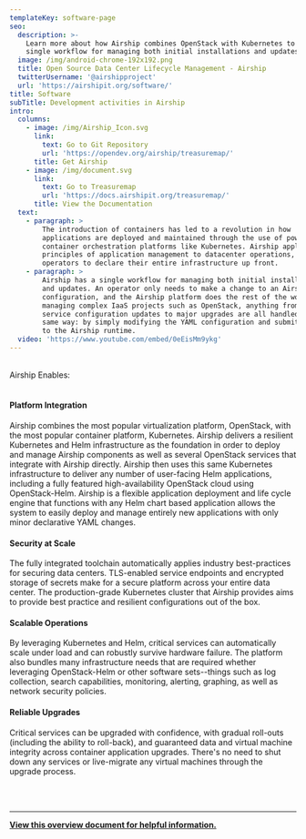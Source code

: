 ```yaml
---
templateKey: software-page
seo:
  description: >-
    Learn more about how Airship combines OpenStack with Kubernetes to provide a
    single workflow for managing both initial installations and updates.
  image: /img/android-chrome-192x192.png
  title: Open Source Data Center Lifecycle Management - Airship
  twitterUsername: '@airshipproject'
  url: 'https://airshipit.org/software/'
title: Software
subTitle: Development activities in Airship
intro:
  columns:
    - image: /img/Airship_Icon.svg
      link:
        text: Go to Git Repository
        url: 'https://opendev.org/airship/treasuremap/'
      title: Get Airship
    - image: /img/document.svg
      link:
        text: Go to Treasuremap
        url: 'https://docs.airshipit.org/treasuremap/'
      title: View the Documentation
  text:
    - paragraph: >
        The introduction of containers has led to a revolution in how
        applications are deployed and maintained through the use of powerful
        container orchestration platforms like Kubernetes. Airship applies these
        principles of application management to datacenter operations, allowing
        operators to declare their entire infrastructure up front.
    - paragraph: >
        Airship has a single workflow for managing both initial installations
        and updates. An operator only needs to make a change to an Airship YAML
        configuration, and the Airship platform does the rest of the work. When
        managing complex IaaS projects such as OpenStack, anything from minor
        service configuration updates to major upgrades are all handled in the
        same way: by simply modifying the YAML configuration and submitting it
        to the Airship runtime.
  video: 'https://www.youtube.com/embed/0eEisMm9ykg'
---
```


<br/>

<div class="h2_green">Airship Enables:</div>

<br/>

#### Platform Integration

Airship combines the most popular virtualization platform, OpenStack, with the most popular container platform, Kubernetes.  Airship delivers a resilient Kubernetes and Helm infrastructure as the foundation in order to deploy and manage Airship components as well as several OpenStack services that integrate with Airship directly.  Airship then uses this same Kubernetes infrastructure to deliver any number of user-facing Helm applications, including a fully featured high-availability OpenStack cloud using OpenStack-Helm. Airship is a flexible application deployment and life cycle engine that functions with any Helm chart based application allows the system to easily deploy and manage entirely new applications with only minor declarative YAML changes.

#### Security at Scale

The fully integrated toolchain automatically applies industry best-practices for securing data centers. TLS-enabled service endpoints and encrypted storage of secrets make for a secure platform across your entire data center.  The production-grade Kubernetes cluster that Airship provides aims to provide best practice and resilient configurations out of the box.

#### Scalable Operations

By leveraging Kubernetes and Helm, critical services can automatically scale under load and can robustly survive hardware failure. The platform also bundles many infrastructure needs that are required whether leveraging OpenStack-Helm or other software sets--things such as log collection, search capabilities, monitoring, alerting, graphing, as well as network security policies.

#### Reliable Upgrades

Critical services can be upgraded with confidence, with gradual roll-outs (including the ability to roll-back), and guaranteed data and virtual machine integrity across container application upgrades. There's no need to shut down any services or live-migrate any virtual machines through the upgrade process.

<br>
<br>

---

<a href="/collateral/Airship_OnePager.pdf" target="_blank"><strong>View this overview document for helpful information.</strong></a>
